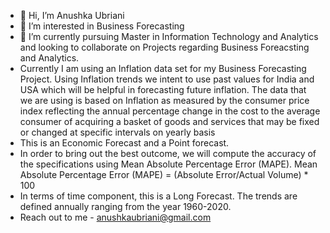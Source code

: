 - 👋 Hi, I’m Anushka Ubriani
- 👀 I’m interested in Business Forecasting
- 🌱 I’m currently pursuing Master in Information Technology and Analytics and looking to collaborate on Projects regarding Business Foreacsting and Analytics.
- Currently I am using an Inflation data set for my Business Forecasting Project. Using Inflation trends we intent to use past values for India and USA which will be helpful in forecasting future inflation. The data that we are using is based on Inflation as measured by the consumer price index reflecting the annual percentage change in the cost to the average consumer of acquiring a basket of goods and services that may be fixed or changed at specific intervals on yearly basis
- This is an Economic Forecast and a Point forecast.
- In order to bring out the best outcome, we will compute the accuracy of the specifications using Mean Absolute Percentage Error (MAPE). Mean Absolute Percentage Error (MAPE) = (Absolute Error/Actual Volume) * 100
- In terms of time component, this is a Long Forecast. The trends are defined annually ranging from the year 1960-2020.
- Reach out to me - anushkaubriani@gmail.com

<!---
anushkau/anushkau is a ✨ special ✨ repository because its `README.md` (this file) appears on your GitHub profile.
You can click the Preview link to take a look at your changes.
--->
